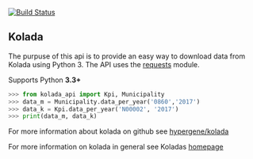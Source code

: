 [![Build Status](https://travis-ci.org/htp84/kolada.svg?branch=master)](https://travis-ci.org/htp84/kolada)

## Kolada

The purpuse of this api is to provide an easy way to download data from Kolada using Python 3. The API uses the [requests](https://github.com/requests/requests) module.

Supports Python **3.3+**

```python
>>> from kolada_api import Kpi, Municipality
>>> data_m = Municipality.data_per_year('0860','2017')
>>> data_k = Kpi.data_per_year('N00002', '2017')
>>> print(data_m, data_k)
```

For more information about kolada on github see [hypergene/kolada](https://github.com/Hypergene/kolada)

For more information on kolada in general see Koladas [homepage](https://www.kolada.se)
